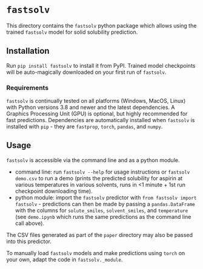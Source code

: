 # `fastsolv`
This directory contains the `fastsolv` python package which allows using the trained `fastsolv` model for solid solubility prediction.

## Installation

Run `pip install fastsolv` to install it from PyPI.
Trained model checkpoints will be auto-magically downloaded on your first run of `fastsolv`.

### Requirements
`fastsolv` is continually tested on all platforms (Windows, MacOS, Linux) with Python versions 3.8 and newer and the latest dependencies.
A Graphics Processing Unit (GPU) is optional, but highly recommended for fast predictions.
Dependencies are automatically installed when `fastsolv` is installed with `pip` - they are `fastprop`, `torch`, `pandas`, and `numpy`.

## Usage

`fastsolv` is accessible via the command line and as a python module.
 - command line: run `fastsolv --help` for usage instructions or `fastsolv demo.csv` to run a demo (prints the predicted solubility for aspirin at various temperatures in various solvents, runs in <1 minute + 1st run checkpoint downloading time).
 - python module: import the `fastsolv` predictor with `from fastsolv import fastsolv` - predictions can then be made by passing a `pandas.DataFrame` with the columns for `solute_smiles`, `solvent_smiles`, and `temperature` (see `demo.ipynb` which runs the same predictions as the command line call above).

The CSV files generated as part of the `paper` directory may also be passed into this predictor.

To manually load `fastsolv` models and make predictions using `torch` on your own, adapt the code in `fastsolv._module`.

